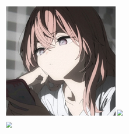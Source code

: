 <img width="300px" src="./assets/preview.jpg"></img>
![](https://github-readme-stats.vercel.app/api/top-langs/?username=wozhendefuleZ&layout=compact&langs_count=6&text_color=94a3b8&icon_color=fff&title_color=3b82f6&bg_color=0f172a)

<!-- ![](https://raw.githubusercontent.com/wozhendefuleZ/wozhendefuleZ/main/assets/github-contribution-grid-snake.svg) -->
![](./assets/github-contribution-grid-snake-dark.svg)